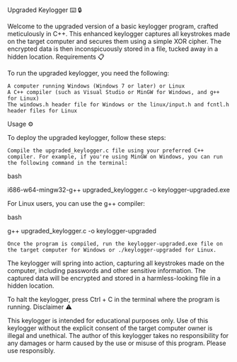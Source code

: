 Upgraded Keylogger :keyboard: :lock:

Welcome to the upgraded version of a basic keylogger program, crafted meticulously in C++. This enhanced keylogger captures all keystrokes made on the target computer and secures them using a simple XOR cipher. The encrypted data is then inconspicuously stored in a file, tucked away in a hidden location.
Requirements :clipboard:

To run the upgraded keylogger, you need the following:

    A computer running Windows (Windows 7 or later) or Linux
    A C++ compiler (such as Visual Studio or MinGW for Windows, and g++ for Linux)
    The windows.h header file for Windows or the linux/input.h and fcntl.h header files for Linux

Usage :gear:

To deploy the upgraded keylogger, follow these steps:

    Compile the upgraded_keylogger.c file using your preferred C++ compiler. For example, if you're using MinGW on Windows, you can run the following command in the terminal:

bash

i686-w64-mingw32-g++ upgraded_keylogger.c -o keylogger-upgraded.exe

For Linux users, you can use the g++ compiler:

bash

g++ upgraded_keylogger.c -o keylogger-upgraded

    Once the program is compiled, run the keylogger-upgraded.exe file on the target computer for Windows or ./keylogger-upgraded for Linux.

The keylogger will spring into action, capturing all keystrokes made on the computer, including passwords and other sensitive information. The captured data will be encrypted and stored in a harmless-looking file in a hidden location.

To halt the keylogger, press Ctrl + C in the terminal where the program is running.
Disclaimer :warning:

This keylogger is intended for educational purposes only. Use of this keylogger without the explicit consent of the target computer owner is illegal and unethical. The author of this keylogger takes no responsibility for any damages or harm caused by the use or misuse of this program. Please use responsibly.
